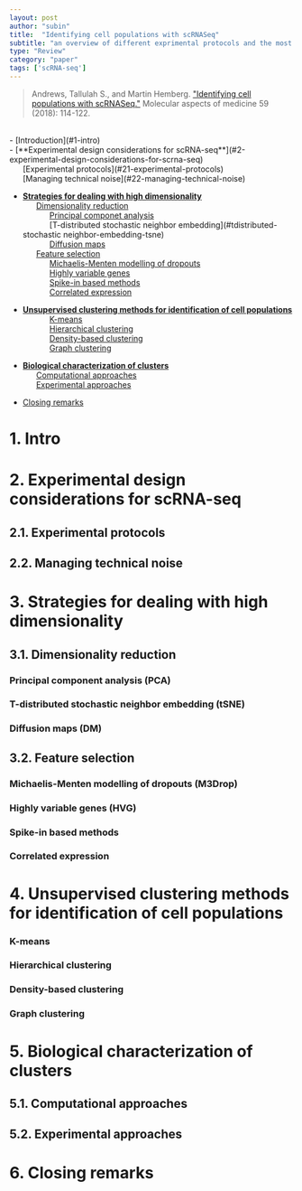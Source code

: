 ```yaml
---
layout: post
author: "subin"
title:  "Identifying cell populations with scRNASeq"
subtitle: "an overview of different exprimental protocols and the most popular methods for facilitating the computational analysis."
type: "Review"
category: "paper"
tags: ['scRNA-seq']
---
```

> Andrews, Tallulah S., and Martin Hemberg. ["Identifying cell populations with scRNASeq."](https://doi.org/10.1016/j.mam.2017.07.002) Molecular aspects of medicine 59 (2018): 114-122.

<br/>
- [Introduction](#1-intro)<br/>
- [**Experimental design considerations for scRNA-seq**](#2-experimental-design-considerations-for-scrna-seq)<br/>
&nbsp;&nbsp;&nbsp;&nbsp;&nbsp;&nbsp;[Experimental protocols](#21-experimental-protocols)<br/>
&nbsp;&nbsp;&nbsp;&nbsp;&nbsp;&nbsp;[Managing technical noise](#22-managing-technical-noise)<br/>

- [**Strategies for dealing with high dimensionality**](#3-strategies-for-dealing-with-high-dimensionality)<br/>
&nbsp;&nbsp;&nbsp;&nbsp;&nbsp;&nbsp;[Dimensionality reduction](#31-dimensionality-reduction)<br/>
&nbsp;&nbsp;&nbsp;&nbsp;&nbsp;&nbsp;&nbsp;&nbsp;&nbsp;&nbsp;&nbsp;&nbsp;[Principal componet analysis](#principal-component-analysis-pca)<br/>
&nbsp;&nbsp;&nbsp;&nbsp;&nbsp;&nbsp;&nbsp;&nbsp;&nbsp;&nbsp;&nbsp;&nbsp;[T-distributed stochastic neighbor embedding](#tdistributed-stochastic neighbor-embedding-tsne)<br/>
&nbsp;&nbsp;&nbsp;&nbsp;&nbsp;&nbsp;&nbsp;&nbsp;&nbsp;&nbsp;&nbsp;&nbsp;[Diffusion maps](#diffusion-maps-dm)<br/>
&nbsp;&nbsp;&nbsp;&nbsp;&nbsp;&nbsp;[Feature selection](#32-feature-selection)<br/>
&nbsp;&nbsp;&nbsp;&nbsp;&nbsp;&nbsp;&nbsp;&nbsp;&nbsp;&nbsp;&nbsp;&nbsp;[Michaelis-Menten modelling of dropouts](#michaelis-menten-modelling-of-dropouts-m3drop)<br/>
&nbsp;&nbsp;&nbsp;&nbsp;&nbsp;&nbsp;&nbsp;&nbsp;&nbsp;&nbsp;&nbsp;&nbsp;[Highly variable genes](#highly-variable-genes-hvg)<br/>
&nbsp;&nbsp;&nbsp;&nbsp;&nbsp;&nbsp;&nbsp;&nbsp;&nbsp;&nbsp;&nbsp;&nbsp;[Spike-in based methods](#spikein-based-methods)<br/>
&nbsp;&nbsp;&nbsp;&nbsp;&nbsp;&nbsp;&nbsp;&nbsp;&nbsp;&nbsp;&nbsp;&nbsp;[Correlated expression](#correlated-expression)<br/>

- [**Unsupervised clustering methods for identification of cell populations**](#4-unsupervised-clustering-methods-for-identification-of-cell-populations)<br/>
&nbsp;&nbsp;&nbsp;&nbsp;&nbsp;&nbsp;&nbsp;&nbsp;&nbsp;&nbsp;&nbsp;&nbsp;[K-means](#kmeans)<br/>
&nbsp;&nbsp;&nbsp;&nbsp;&nbsp;&nbsp;&nbsp;&nbsp;&nbsp;&nbsp;&nbsp;&nbsp;[Hierarchical clustering](#hierarchical-clustering)<br/>
&nbsp;&nbsp;&nbsp;&nbsp;&nbsp;&nbsp;&nbsp;&nbsp;&nbsp;&nbsp;&nbsp;&nbsp;[Density-based clustering](#densitybased-clustering)<br/>
&nbsp;&nbsp;&nbsp;&nbsp;&nbsp;&nbsp;&nbsp;&nbsp;&nbsp;&nbsp;&nbsp;&nbsp;[Graph clustering](#graph-clustering)<br/>

- [**Biological characterization of clusters**](#5-biological-characterization-of-clusters)<br/>
&nbsp;&nbsp;&nbsp;&nbsp;&nbsp;&nbsp;[Computational approaches](#51-computational-approaches)<br/>
&nbsp;&nbsp;&nbsp;&nbsp;&nbsp;&nbsp;[Experimental approaches](#52-experimental-approaches)<br/>

- [Closing remarks](#6-closing-remarks)


# 1. Intro
# 2. Experimental design considerations for scRNA-seq
## 2.1. Experimental protocols
## 2.2. Managing technical noise
# 3. Strategies for dealing with high dimensionality
## 3.1. Dimensionality reduction
### Principal component analysis (PCA) 
### T-distributed stochastic neighbor embedding (tSNE)
### Diffusion maps (DM)
## 3.2. Feature selection
### Michaelis-Menten modelling of dropouts (M3Drop)
### Highly variable genes (HVG) 
### Spike-in based methods
### Correlated expression 
# 4. Unsupervised clustering methods for identification of cell populations
### K-means
### Hierarchical clustering
### Density-based clustering 
### Graph clustering
# 5. Biological characterization of clusters
## 5.1. Computational approaches
## 5.2. Experimental approaches
# 6. Closing remarks



